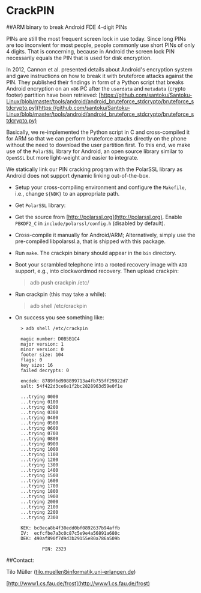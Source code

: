 # CrackPIN
##ARM binary to break Android FDE 4-digit PINs


PINs are still the most frequent screen lock in use today. Since long PINs are too
inconvient for most people, people commonly use short PINs of only 4 digits. That is
concerning, because in Android the screen lock PIN necessarily equals the PIN that is
used for disk encryption.

In 2012, Cannon et al. presented details about Android's encryption system
and gave instructions on how to break it with bruteforce attacks against the PIN.
They published their findings in form of a Python script that breaks Android
encryption on an `x86` PC after the `userdata` and `metadata` (crypto footer) partition
have been retrieved:
[https://github.com/santoku/Santoku-Linux/blob/master/tools/android/android_bruteforce_stdcrypto/bruteforce_stdcrypto.py](https://github.com/santoku/Santoku-Linux/blob/master/tools/android/android_bruteforce_stdcrypto/bruteforce_stdcrypto.py)

Basically, we re-implemented the Python script in C and cross-compiled it for
ARM so that we can perform bruteforce attacks directly on the phone without
the need to download the user partition first. To this end, we make use of the
`PolarSSL` library for Android, an open source library similar to `OpenSSL` but more light-weight and easier to integrate.

We statically link our PIN cracking program with the PolarSSL library as Android does
not support dynamic linking out-of-the-box.


- Setup your cross-compiling environment and configure the `Makefile`, i.e., 
   change `${NDK}` to an appropriate path.


- Get `PolarSSL` library:

 - Get the source from [http://polarssl.org](http://polarssl.org). Enable `PBKDF2_C` in `include/polarssl/config.h` (disabled by default).
 - Cross-compile it manually for Android/ARM; Alternatively, simply use the pre-compiled libpolarssl.a, that is shipped with this package.
 

- Run `make`. The crackpin binary should appear in the `bin` directory.


- Boot your scrambled telephone into a rooted recovery image with `ADB` support,
   e.g., into clockwordmod recovery. Then upload crackpin:

	> adb push crackpin /etc/

- Run crackpin (this may take a while):

	> adb shell /etc/crackpin

- On success you see something like:

		> adb shell /etc/crackpin
			 
		magic number: D0B5B1C4
		major version: 1
		minor version: 0
		footer size: 104
		flags: 0
		key size: 16
		failed decrypts: 0
		
		encdek: 8789f6d998899713a4fb755ff29922d7
		salt: 54f422d3ce6e1f2bc2828963d59e0f1e
		
		...trying 0000
		...trying 0100
		...trying 0200
		...trying 0300
		...trying 0400
		...trying 0500
		...trying 0600
		...trying 0700
		...trying 0800
		...trying 0900
		...trying 1000
		...trying 1100
		...trying 1200
		...trying 1300
		...trying 1400
		...trying 1500
		...trying 1600
		...trying 1700
		...trying 1800
		...trying 1900
		...trying 2000
		...trying 2100
		...trying 2200
		...trying 2300
		
		KEK: bc0eca8b4f30edd0bf0892637b94affb
		IV:  ecfcfbe7a3c0c87c5e9e4a56891a680c
		DEK: 490af890f7d9d3b29155e80a786a509b
		
			    PIN: 2323


##Contact:

Tilo Müller ([tilo.mueller@informatik.uni-erlangen.de](mailto:tilo.mueller@informatik.uni-erlangen.de))

[http://www1.cs.fau.de/frost](http://www1.cs.fau.de/frost)
